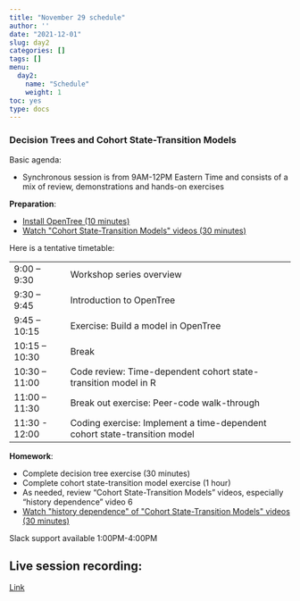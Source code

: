 ```yaml
---
title: "November 29 schedule"
author: ''
date: "2021-12-01"
slug: day2
categories: []
tags: []
menu:
  day2:
    name: "Schedule"
    weight: 1
toc: yes
type: docs
---
```


### Decision Trees and Cohort State-Transition Models

Basic agenda:

- Synchronous session is from 9AM-12PM Eastern Time and consists of a mix of review, demonstrations and hands-on exercises

**Preparation**:

- [Install OpenTree (10 minutes)](https://decision-modeling-for-public-health-2021.netlify.app/days/day2/intro_to_decision_analysis/)
- [Watch "Cohort State-Transition Models" videos (30 minutes)](https://decision-modeling-for-public-health-2021.netlify.app/days/day2/videos_markov/)

Here is a tentative timetable:

|                            |            |
|--------------------------------------------|:------------------|
| 9:00 – 9:30  | Workshop series overview |
| 9:30 – 9:45 | Introduction to OpenTree | 
| 9:45 – 10:15 | Exercise: Build a model in OpenTree |
| 10:15 – 10:30 | Break |
| 10:30 – 11:00 | Code review: Time-dependent cohort state-transition model in R |
| 11:00 – 11:30 | Break out exercise: Peer-code walk-through |
| 11:30 - 12:00 | Coding exercise: Implement a time-dependent cohort state-transition model |

**Homework**:

- Complete decision tree exercise (30 minutes)
- Complete cohort state-transition model exercise (1 hour)
- As needed, review “Cohort State-Transition Models” videos, especially “history dependence” video 6 
- [Watch "history dependence" of "Cohort State-Transition Models" videos (30 minutes)](https://decision-modeling-for-public-health-2021.netlify.app/days/day3/videos_markov_ext/)

Slack support available 1:00PM-4:00PM

## Live session recording:

[Link](https://umn.zoom.us/rec/share/oTI0-yFv9OG_hEhJcMj37rMtvH5xZkJRUk1ReO5oIYs9IKhfmRWGXeLwTxd3DMdj.yPOMhza7UX0w_ESp)

<!-- # ```{r, echo=F} -->
<!-- # blogdown::shortcode("vimeo", "592848080") -->
<!-- # ``` -->
